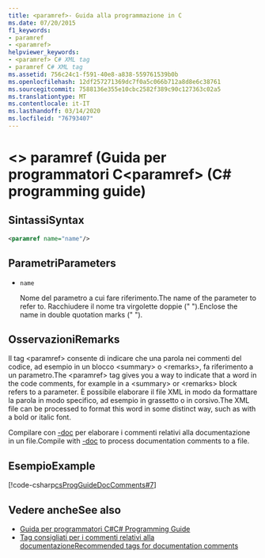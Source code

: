 ```yaml
---
title: <paramref>- Guida alla programmazione in C
ms.date: 07/20/2015
f1_keywords:
- paramref
- <paramref>
helpviewer_keywords:
- <paramref> C# XML tag
- paramref C# XML tag
ms.assetid: 756c24c1-f591-40e8-a838-559761539b0b
ms.openlocfilehash: 12df257271369dc7f0a5c066b712a8d8e6c38761
ms.sourcegitcommit: 7588136e355e10cbc2582f389c90c127363c02a5
ms.translationtype: MT
ms.contentlocale: it-IT
ms.lasthandoff: 03/14/2020
ms.locfileid: "76793407"
---
```

# <a name="paramref-c-programming-guide"></a><span data-ttu-id="a4875-102">\<> paramref (Guida per programmatori C</span><span class="sxs-lookup"><span data-stu-id="a4875-102">\<paramref> (C# programming guide)</span></span>

## <a name="syntax"></a><span data-ttu-id="a4875-103">Sintassi</span><span class="sxs-lookup"><span data-stu-id="a4875-103">Syntax</span></span>

```xml
<paramref name="name"/>
```

## <a name="parameters"></a><span data-ttu-id="a4875-104">Parametri</span><span class="sxs-lookup"><span data-stu-id="a4875-104">Parameters</span></span>

- `name`

  <span data-ttu-id="a4875-105">Nome del parametro a cui fare riferimento.</span><span class="sxs-lookup"><span data-stu-id="a4875-105">The name of the parameter to refer to.</span></span> <span data-ttu-id="a4875-106">Racchiudere il nome tra virgolette doppie (" ").</span><span class="sxs-lookup"><span data-stu-id="a4875-106">Enclose the name in double quotation marks (" ").</span></span>

## <a name="remarks"></a><span data-ttu-id="a4875-107">Osservazioni</span><span class="sxs-lookup"><span data-stu-id="a4875-107">Remarks</span></span>

<span data-ttu-id="a4875-108">Il tag \<paramref> consente di indicare che una parola nei commenti del codice, ad esempio in un blocco \<summary> o \<remarks>, fa riferimento a un parametro.</span><span class="sxs-lookup"><span data-stu-id="a4875-108">The \<paramref> tag gives you a way to indicate that a word in the code comments, for example in a \<summary> or \<remarks> block refers to a parameter.</span></span> <span data-ttu-id="a4875-109">È possibile elaborare il file XML in modo da formattare la parola in modo specifico, ad esempio in grassetto o in corsivo.</span><span class="sxs-lookup"><span data-stu-id="a4875-109">The XML file can be processed to format this word in some distinct way, such as with a bold or italic font.</span></span>

<span data-ttu-id="a4875-110">Compilare con [-doc](../../language-reference/compiler-options/doc-compiler-option.md) per elaborare i commenti relativi alla documentazione in un file.</span><span class="sxs-lookup"><span data-stu-id="a4875-110">Compile with [-doc](../../language-reference/compiler-options/doc-compiler-option.md) to process documentation comments to a file.</span></span>

## <a name="example"></a><span data-ttu-id="a4875-111">Esempio</span><span class="sxs-lookup"><span data-stu-id="a4875-111">Example</span></span>

[!code-csharp[csProgGuideDocComments#7](~/samples/snippets/csharp/VS_Snippets_VBCSharp/csProgGuideDocComments/CS/DocComments.cs#7)]

## <a name="see-also"></a><span data-ttu-id="a4875-112">Vedere anche</span><span class="sxs-lookup"><span data-stu-id="a4875-112">See also</span></span>

- [<span data-ttu-id="a4875-113">Guida per programmatori C#</span><span class="sxs-lookup"><span data-stu-id="a4875-113">C# Programming Guide</span></span>](../index.md)
- [<span data-ttu-id="a4875-114">Tag consigliati per i commenti relativi alla documentazione</span><span class="sxs-lookup"><span data-stu-id="a4875-114">Recommended tags for documentation comments</span></span>](./recommended-tags-for-documentation-comments.md)
